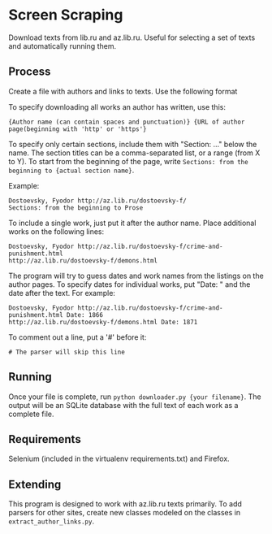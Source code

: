 
Screen Scraping
========

Download texts from lib.ru and az.lib.ru. Useful for selecting a set of texts and automatically running them.

Process
------

Create a file with authors and links to texts. Use the following format

To specify downloading all works an author has written, use this:
```
{Author name (can contain spaces and punctuation)} {URL of author page(beginning with 'http' or 'https'}
```


To specify only certain sections, include them with "Section: ..." below the name. The section titles
can be a comma-separated list, or a range (from X to Y). To start from the beginning of the page, write
`Sections: from the beginning to {actual section name}`.

Example:
```
Dostoevsky, Fyodor http://az.lib.ru/dostoevsky-f/
Sections: from the beginning to Prose
```

To include a single work, just put it after the author name. Place additional works on the following lines:
```
Dostoevsky, Fyodor http://az.lib.ru/dostoevsky-f/crime-and-punishment.html
http://az.lib.ru/dostoevsky-f/demons.html
```

The program will try to guess dates and work names from the listings on the author pages. To specify dates for
individual works, put "Date: " and the date after the text. For example:
```
Dostoevsky, Fyodor http://az.lib.ru/dostoevsky-f/crime-and-punishment.html Date: 1866
http://az.lib.ru/dostoevsky-f/demons.html Date: 1871
```

To comment out a line, put a '#' before it:

```
# The parser will skip this line
```


Running
----

Once your file is complete, run `python downloader.py {your filename}`. The output will be an SQLite database with the full
text of each work as a complete file.


Requirements
----

Selenium (included in the virtualenv requirements.txt) and Firefox. 


Extending
-----

This program is designed to work with az.lib.ru texts primarily. To add parsers for other sites,
create new classes modeled on the classes in `extract_author_links.py`. 



